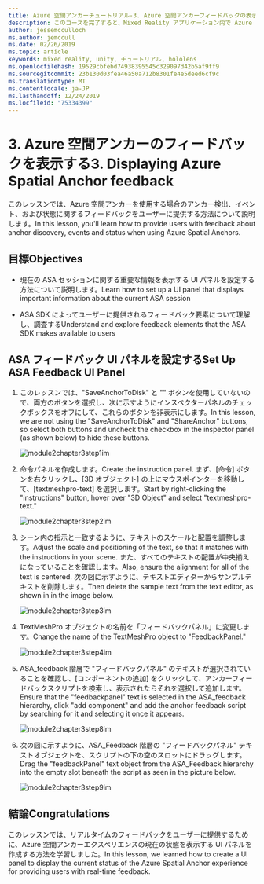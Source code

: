 ```yaml
---
title: Azure 空間アンカーチュートリアル-3. Azure 空間アンカーフィードバックの表示
description: このコースを完了すると、Mixed Reality アプリケーション内で Azure 顔認識を実装する方法を学習することができます。
author: jessemcculloch
ms.author: jemccull
ms.date: 02/26/2019
ms.topic: article
keywords: mixed reality, unity, チュートリアル, hololens
ms.openlocfilehash: 19529cbfebd74938395545c329097d42b5af9ff9
ms.sourcegitcommit: 23b130d03fea46a50a712b8301fe4e5deed6cf9c
ms.translationtype: MT
ms.contentlocale: ja-JP
ms.lasthandoff: 12/24/2019
ms.locfileid: "75334399"
---
```

# <a name="3-displaying-azure-spatial-anchor-feedback"></a><span data-ttu-id="ccc1e-105">3. Azure 空間アンカーのフィードバックを表示する</span><span class="sxs-lookup"><span data-stu-id="ccc1e-105">3. Displaying Azure Spatial Anchor feedback</span></span>

<span data-ttu-id="ccc1e-106">このレッスンでは、Azure 空間アンカーを使用する場合のアンカー検出、イベント、および状態に関するフィードバックをユーザーに提供する方法について説明します。</span><span class="sxs-lookup"><span data-stu-id="ccc1e-106">In this lesson, you'll learn how to provide users with feedback about anchor discovery, events and status when using Azure Spatial Anchors.</span></span>

## <a name="objectives"></a><span data-ttu-id="ccc1e-107">目標</span><span class="sxs-lookup"><span data-stu-id="ccc1e-107">Objectives</span></span>

* <span data-ttu-id="ccc1e-108">現在の ASA セッションに関する重要な情報を表示する UI パネルを設定する方法について説明します。</span><span class="sxs-lookup"><span data-stu-id="ccc1e-108">Learn how to set up a UI panel that displays important information about the current ASA session</span></span>

* <span data-ttu-id="ccc1e-109">ASA SDK によってユーザーに提供されるフィードバック要素について理解し、調査する</span><span class="sxs-lookup"><span data-stu-id="ccc1e-109">Understand and explore feedback elements that the ASA SDK makes available to users</span></span>

## <a name="set-up-asa-feedback-ui-panel"></a><span data-ttu-id="ccc1e-110">ASA フィードバック UI パネルを設定する</span><span class="sxs-lookup"><span data-stu-id="ccc1e-110">Set Up ASA Feedback UI Panel</span></span>

1. <span data-ttu-id="ccc1e-111">このレッスンでは、"SaveAnchorToDisk" と "" ボタンを使用していないので、両方のボタンを選択し、次に示すようにインスペクターパネルのチェックボックスをオフにして、これらのボタンを非表示にします。</span><span class="sxs-lookup"><span data-stu-id="ccc1e-111">In this lesson, we are not using the "SaveAnchorToDisk" and "ShareAnchor" buttons, so select both buttons and uncheck the checkbox in the inspector panel (as shown below) to hide these buttons.</span></span>

    ![module2chapter3step1im](images/module2chapter3step1im.PNG)

2. <span data-ttu-id="ccc1e-113">命令パネルを作成します。</span><span class="sxs-lookup"><span data-stu-id="ccc1e-113">Create the instruction panel.</span></span> <span data-ttu-id="ccc1e-114">まず、[命令] ボタンを右クリックし、[3D オブジェクト] の上にマウスポインターを移動して、[textmeshpro-text] を選択します。</span><span class="sxs-lookup"><span data-stu-id="ccc1e-114">Start by right-clicking the "instructions" button, hover over "3D Object" and select "textmeshpro-text."</span></span>

    ![module2chapter3step2im](images/module2chapter3step2im.PNG)

3. <span data-ttu-id="ccc1e-116">シーン内の指示と一致するように、テキストのスケールと配置を調整します。</span><span class="sxs-lookup"><span data-stu-id="ccc1e-116">Adjust the scale and positioning of the text, so that it matches with the instructions in your scene.</span></span> <span data-ttu-id="ccc1e-117">また、すべてのテキストの配置が中央揃えになっていることを確認します。</span><span class="sxs-lookup"><span data-stu-id="ccc1e-117">Also, ensure the alignment for all of the text is centered.</span></span> <span data-ttu-id="ccc1e-118">次の図に示すように、テキストエディターからサンプルテキストを削除します。</span><span class="sxs-lookup"><span data-stu-id="ccc1e-118">Then delete the sample text from the text editor, as shown in in the image below.</span></span>

    ![module2chapter3step3im](images/module2chapter3step3im.PNG)

4. <span data-ttu-id="ccc1e-120">TextMeshPro オブジェクトの名前を「フィードバックパネル」に変更します。</span><span class="sxs-lookup"><span data-stu-id="ccc1e-120">Change the name of the TextMeshPro object to "FeedbackPanel."</span></span>

    ![module2chapter3step4im](images/module2chapter3step4im.PNG)

5. <span data-ttu-id="ccc1e-122">ASA_feedback 階層で "フィードバックパネル" のテキストが選択されていることを確認し、[コンポーネントの追加] をクリックして、アンカーフィードバックスクリプトを検索し、表示されたらそれを選択して追加します。</span><span class="sxs-lookup"><span data-stu-id="ccc1e-122">Ensure that the "feedbackpanel" text is selected in the ASA_feedback hierarchy, click "add component" and add the anchor feedback script by searching for it and selecting it once it appears.</span></span>

    ![module2chapter3step8im](images/module2chapter3step8im.PNG)

6. <span data-ttu-id="ccc1e-124">次の図に示すように、ASA_Feedback 階層の "フィードバックパネル" テキストオブジェクトを、スクリプトの下の空のスロットにドラッグします。</span><span class="sxs-lookup"><span data-stu-id="ccc1e-124">Drag the "feedbackPanel" text object from the ASA_Feedback hierarchy into the empty slot beneath the script as seen in the picture below.</span></span>

    ![module2chapter3step9im](images/module2chapter3step9im.PNG)

## <a name="congratulations"></a><span data-ttu-id="ccc1e-126">結論</span><span class="sxs-lookup"><span data-stu-id="ccc1e-126">Congratulations</span></span>

<span data-ttu-id="ccc1e-127">このレッスンでは、リアルタイムのフィードバックをユーザーに提供するために、Azure 空間アンカーエクスペリエンスの現在の状態を表示する UI パネルを作成する方法を学習しました。</span><span class="sxs-lookup"><span data-stu-id="ccc1e-127">In this lesson, we learned how to create a UI panel to display the current status of the Azure Spatial Anchor experience for providing users with real-time feedback.</span></span>

